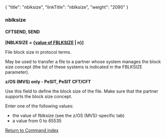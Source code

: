 {
    "title": "nblksize",
    "linkTitle": "nblksize",
    "weight": "2090"
}<span id="nblksize"></span>

### nblksize

#### CFTSEND, SEND

**\[NBLKSIZE = {<u>value of FBLKSIZE</u>
| n}\]**

File block size in protocol terms.

May be used to transfer a file to a partner whose system manages the
block size concept (the list of these systems is indicated in the FBLKSIZE
parameter).

****z/OS (MVS) only - PeSIT, PeSIT CFT/CFT****

Use this field to define the block size of the file. Make sure that
the partner supports the block size concept.

Enter one of the following values:

- the
    value of fblksize (see the z/OS (MVS)-specific
    tab)
- a value from 0 to 65535

[Return to Command index](../../)
